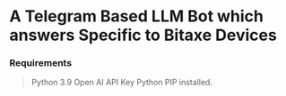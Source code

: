 # A Telegram Based LLM Bot which answers Specific to Bitaxe Devices 

### Requirements

> Python 3.9
> Open AI API Key
> Python PIP installed.


